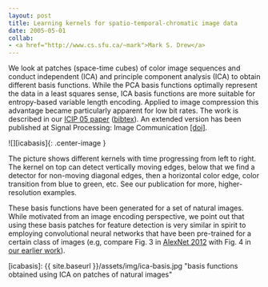 ```yaml
---
layout: post
title: Learning kernels for spatio-temporal-chromatic image data
date: 2005-05-01
collab:
- <a href="http://www.cs.sfu.ca/~mark">Mark S. Drew</a>
---
```


We look at patches (space-time cubes) of color image sequences and
conduct independent (ICA) and principle component analysis (ICA) to obtain
different basis functions. While the PCA basis functions optimally
represent the data in a least squares sense, ICA basis functions are
more suitable for entropy-based variable length encoding. Applied to
image compression this advantage became particularly apparent for low
bit rates.  The work is described in our <a href="http://www.cs.sfu.ca/~mark/ftp/Icip05/icip05.pdf">ICIP 05
paper</a> (<a href="{{ site.baseurl }}/mybib.html#stcbase">bibtex</a>). An extended version has been published at Signal Processing: Image Communication <a href="http://dx.doi.org/10.1016/j.image.2008.05.006">[doi]</a>.

![][icabasis]{: .center-image }

The picture shows different kernels with time progressing from left to right. The kernel on top can detect vertically moving edges, below that we find a detector for non-moving diagonal edges, then a horizontal color edge, color transition from blue to green, etc. See our publication for more, higher-resolution examples.

These basis functions have been generated for a set of natural images.
While motivated from an image encoding perspective, we point out that using these basis patches for feature detection is very similar in spirit to employing convolutional neural networks that have been pre-trained for a certain class of images (e.g, compare Fig. 3 in [AlexNet 2012](http://papers.nips.cc/paper/4824-imagenet-classification-with-deep-convolutional-neural-networks.pdf) with Fig. 4 in <a href="http://www.cs.sfu.ca/~mark/ftp/Icip05/icip05.pdf">our earlier work</a>).

[icabasis]: {{ site.baseurl }}/assets/img/ica-basis.jpg "basis functions obtained using ICA on patches of natural images"

